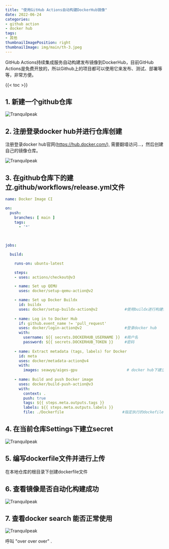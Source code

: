 ```yaml
---
title: "使用GitHub Actions自动构建DockerHub镜像"
date: 2022-06-24
categories:
- github action
- docker hub
tags:
- 其他
thumbnailImagePosition: right
thumbnailImage: img/main/th-3.jpeg
---
```


GitHub Actions持续集成服务自动构建发布镜像到DockerHub，目前GitHub Actions是免费开放的，所以Github上的项目都可以使用它来发布、测试、部署等等，非常方便。

<!--more-->

{{< toc >}}

## 1. 新建一个github仓库

![Tranquilpeak](/img/main-blog/blog-3/img-1.png)

## 2. 注册登录docker hub并进行仓库创建 
注册登录docker hub官网(https://hub.docker.com/), 需要翻墙访问...，然后创建自己的镜像仓库。  

![Tranquilpeak](/img/main-blog/blog-3/img.png)

## 3. 在github仓库下的建立.github/workflows/release.yml文件

```yaml
name: Docker Image CI

on:
  push:
    branches: [ main ]
    tags:
      - '*'
    
    

jobs:

  build:

    runs-on: ubuntu-latest

    steps:
    - uses: actions/checkout@v3

    - name: Set up QEMU
      uses: docker/setup-qemu-action@v2

    - name: Set up Docker Buildx
      id: buildx
      uses: docker/setup-buildx-action@v2            #使用buildx进行构建镜像
    
    - name: Log in to Docker Hub
      if: github.event_name != 'pull_request'
      uses: docker/login-action@v2                   #登录docker hub 
      with:
        username: ${{ secrets.DOCKERHUB_USERNAME }}  #用户名
        password: ${{ secrets.DOCKERHUB_TOKEN }}     #密码
        
    - name: Extract metadata (tags, labels) for Docker
      id: meta
      uses: docker/metadata-action@v4
      with:
        images: seawyq/aiges-gpu                      # docker hub下建立的镜像仓库名
        
    - name: Build and push Docker image
      uses: docker/build-push-action@v3
      with:
        context: .
        push: true
        tags: ${{ steps.meta.outputs.tags }}
        labels: ${{ steps.meta.outputs.labels }}
        file: ./Dockerfile                          #指定执行的dockefile的文件
```

## 4. 在当前仓库Settings下建立secret

![Tranquilpeak](/img/main-blog/blog-3/img-3.png)

## 5. 编写dockerfile文件并进行上传

在本地仓库的根目录下创建dockerfile文件  


## 6. 查看镜像是否自动化构建成功


![Tranquilpeak](/img/main-blog/blog-3/img-4.png)


## 7. 查看docker search 能否正常使用


![Tranquilpeak](/img/main-blog/blog-3/img-5.png)


呼叫 "over over over" .


